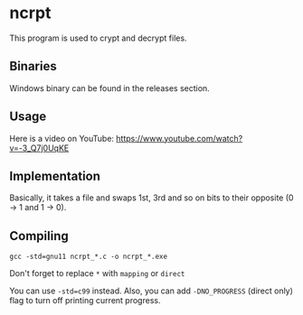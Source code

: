 # ncrpt

This program is used to crypt and decrypt files.

## Binaries

Windows binary can be found in the releases section.

## Usage

Here is a video on YouTube: https://www.youtube.com/watch?v=-3_Q7j0UqKE

## Implementation

Basically, it takes a file and swaps 1st, 3rd and so on bits to their opposite (0 -> 1 and 1 -> 0).

## Compiling

`gcc -std=gnu11 ncrpt_*.c -o ncrpt_*.exe`

Don't forget to replace `*` with `mapping` or `direct`

You can use `-std=c99` instead. Also, you can add `-DNO_PROGRESS` (direct only) flag to turn off printing 
current progress. 
